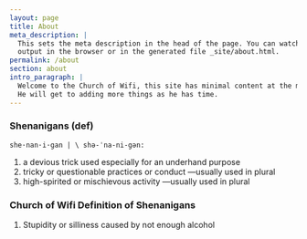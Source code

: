```yaml
---
layout: page
title: About
meta_description: |
  This sets the meta description in the head of the page. You can watch the 
  output in the browser or in the generated file _site/about.html.
permalink: /about
section: about
intro_paragraph: |
  Welcome to the Church of Wifi, this site has minimal content at the moment because EvilMog is lazy.
  He will get to adding more things as he has time.
---
```

### Shenanigans (def)

`she·​nan·​i·​gan | \ shə-ˈna-ni-gən:`

1. a devious trick used especially for an underhand purpose
2. tricky or questionable practices or conduct —usually used in plural
3. high-spirited or mischievous activity —usually used in plural

### Church of Wifi Definition of Shenanigans

1. Stupidity or silliness caused by not enough alcohol

